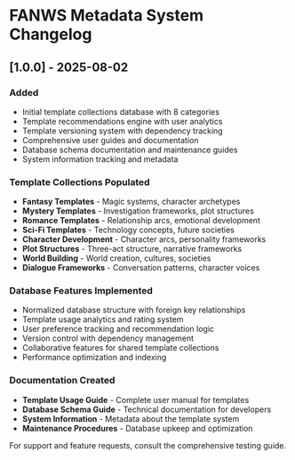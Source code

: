 # FANWS Metadata System Changelog

## [1.0.0] - 2025-08-02

### Added
- Initial template collections database with 8 categories
- Template recommendations engine with user analytics
- Template versioning system with dependency tracking
- Comprehensive user guides and documentation
- Database schema documentation and maintenance guides
- System information tracking and metadata

### Template Collections Populated
- **Fantasy Templates** - Magic systems, character archetypes
- **Mystery Templates** - Investigation frameworks, plot structures  
- **Romance Templates** - Relationship arcs, emotional development
- **Sci-Fi Templates** - Technology concepts, future societies
- **Character Development** - Character arcs, personality frameworks
- **Plot Structures** - Three-act structure, narrative frameworks
- **World Building** - World creation, cultures, societies
- **Dialogue Frameworks** - Conversation patterns, character voices

### Database Features Implemented
- Normalized database structure with foreign key relationships
- Template usage analytics and rating system
- User preference tracking and recommendation logic
- Version control with dependency management
- Collaborative features for shared template collections
- Performance optimization and indexing

### Documentation Created
- **Template Usage Guide** - Complete user manual for templates
- **Database Schema Guide** - Technical documentation for developers
- **System Information** - Metadata about the template system
- **Maintenance Procedures** - Database upkeep and optimization

For support and feature requests, consult the comprehensive testing guide.

